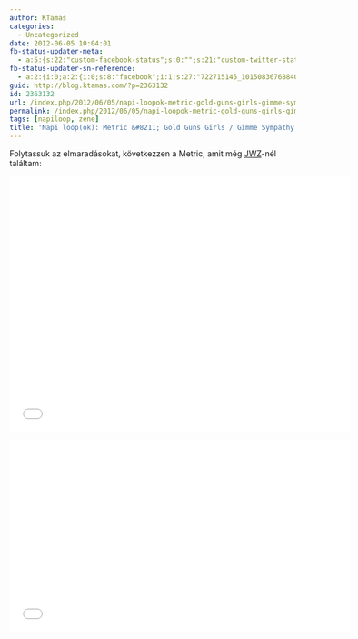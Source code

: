 ```yaml
---
author: KTamas
categories:
  - Uncategorized
date: 2012-06-05 10:04:01
fb-status-updater-meta:
  - a:5:{s:22:"custom-facebook-status";s:0:"";s:21:"custom-twitter-status";s:0:"";s:7:"fb-push";s:1:"1";s:7:"tw-push";s:1:"1";s:4:"push";s:1:"1";}
fb-status-updater-sn-reference:
  - a:2:{i:0;a:2:{i:0;s:8:"facebook";i:1;s:27:"722715145_10150836768840146";}i:1;a:2:{i:0;s:7:"twitter";i:1;s:19:"2.0991887585955E+17";}}
guid: http://blog.ktamas.com/?p=2363132
id: 2363132
url: /index.php/2012/06/05/napi-loopok-metric-gold-guns-girls-gimme-sympathy/
permalink: /index.php/2012/06/05/napi-loopok-metric-gold-guns-girls-gimme-sympathy/
tags: [napiloop, zene]
title: 'Napi loop(ok): Metric &#8211; Gold Guns Girls / Gimme Sympathy (backlog)'
---
```


Folytassuk az elmaradásokat, következzen a Metric, amit még [JWZ](http://www.jwz.org/blog/2012/04/i-have-fallen-down-a-gold-guns-girls-hole/)-nél találtam:

<p><iframe src="//www.youtube.com/embed/FRtd8ArvH_s" width="600" height="450" frameborder="0" allowfullscreen="allowfullscreen"></iframe></p>
<p><iframe src="//www.youtube.com/embed/jq3-wZs64n4" width="601" height="338" frameborder="0" allowfullscreen="allowfullscreen"></iframe></p>

